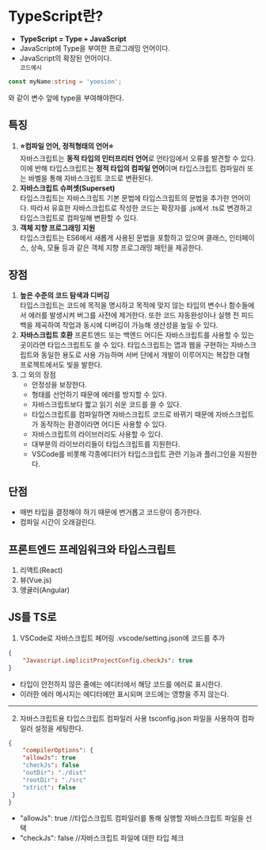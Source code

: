 # TypeScript란?
- **TypeScript = Type + JavaScript**
- JavaScript에 Type을 부여한 프로그래밍 언어이다.
- JavaScript의 확장된 언어이다.  
`코드예시`
```ts
const myName:string = 'yoosion';
```
와 같이 변수 앞에 type을 부여해야한다.

## 특징
1. **⭐컴파일 언어, 정적형태의 언어⭐**  
자바스크립트는 **동적 타입의 인터프리터 언어**로 언타임에서 오류를 발견할 수 있다. 이에 반해 타입스크립트는 **정적 타입의 컴파일 언어**이며 타입스크립트 컴파일러 또는 바벨을 통해 자바스크립트 코드로 변환된다.
2. **자바스크립트 슈퍼셋(Superset)**  
타입스크립트는 자바스크립트 기본 문법에 타입스크립트의 문법을 추가한 언어이다. 따라서 유효한 자바스크립트로 작성한 코드는 확장자를 .js에서 .ts로 변경하고 타입스크립트로 컴파일해 변환할 수 있다.
3. **객체 지향 프로그래밍 지원**  
타입스크립트는 ES6에서 새롭게 사용된 문법을 포함하고 있으며 클래스, 인터페이스, 상속, 모듈 등과 같은 객체 지향 프로그래밍 패턴을 제공한다.


## 장점

1. **높은 수준의 코드 탐색과 디버깅**  
타입스크립트는 코드에 목적을 명시하고 목적에 맞지 않는 타입의 변수나 함수들에서 에러를 발생시켜 버그를 사전에 제거한다. 또한 코드 자동완성이나 실행 전 피드백을 제곡하여 작업과 동시에 디버깅이 가능해 생산성을 높일 수 있다.
2. **자바스크립트 호환**
프론트엔드 또는 백엔드 어디든 자바스크립트를 사용할 수 있는 곳이라면 타입스크립트도 쓸 수 있다. 타입스크립트는 앱과 웹을 구현하는 자바스크립트와 동일한 용도로 사용 가능하며 서버 단에서 개발이 이루어지는 복잡한 대형 프로젝트에서도 빛을 발한다.
3. 그 외의 장점
   - 안정성을 보장한다.
   - 형태를 선언하기 때문에 에러를 방지할 수 있다.
   - 자바스크립트보다 짧고 읽기 쉬운 코드를 쓸 수 있다.
   - 타입스크립트를 컴파일하면 자바스크립트 코드로 바뀌기 때문에 자바스크립트가 동작하는 환경이라면 어디든 사용할 수 있다.
   - 자바스크립트의 라이브러리도 사용할 수 있다.
   - 대부분의 라이브러리들이 타입스크립트를 지원한다.
   - VSCode를 비롯해 각종에디터가 타입스크립트 관련 기능과 플러그인을 지원한다.


## 단점
- 매번 타입을 결정해야 하기 때문에 번거롭고 코드량이 증가한다.
- 컴파일 시간이 오래걸린다.

## 프론트엔드 프레임워크와 타입스크립트
1. 리액트(React)
2. 뷰(Vue.js)
3. 앵귤러(Angular)


## JS를 TS로
1. VSCode로 자바스크립트 페어링
 .vscode/setting.json에 코드를 추가
``` json
{
    "Javascript.implicitProjectConfig.checkJs": true
}
```
- 타입이 안전하지 않은 줄에는 에디터에서 해당 코드를 에러로 표시한다.
- 이러한 에러 메시지는 에디터에만 표시되며 코드에는 영향을 주지 않는다.

---

2. 자바스크립트용 타입스크립트 컴파일러 사용
tsconfig.json 파일을 사용하여 컴파일러 설정을 세팅한다.
``` json
{
    "compilerOptions": {
    "allowJs": true
    "checkJs": false
    "outDir": "./dist"
    "rootDir": "./src"
    "strict": false
 }
}
```
- "allowJs": true //타입스크립트 컴파일러를 통해 실행할 자바스크립트 파일을 선택
- "checkJs": false //자바스크립트 파일에 대한 타입 체크



